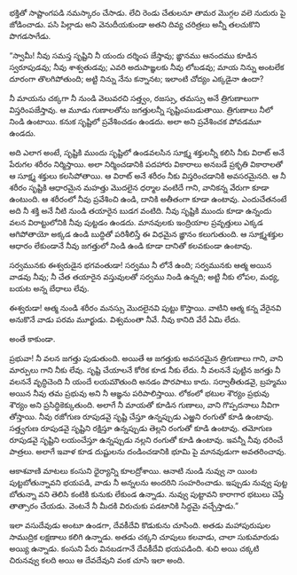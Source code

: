 ﻿భక్తితో సాష్టాంగపడి నమస్కారం చేసాడు. లేచి రెండు చేతులనూ తామర మొగ్గల వలె నుదురు పై జోడించాడు. పసి పిల్లాడు అని వెనుదీయకుండా అతని దివ్య చరిత్రలు అన్నీ తలచుకొని పొగడసాగేడు. 

“స్వామీ! నీవు సమస్త సృష్టిని నీ యందు దర్శింప జేస్తావు; ఙ్ఞానము ఆనందము కూడిన స్వరూపుడవు; నీవు శాశ్వతుడవు; ఎవరి అదుపాఙ్ఞలకు నీవు లోబడవు; మాయ నిన్ను అంటలేక దూరంగా తొలగిపోతుంది; అట్టి నిన్ను నేను కన్నానట; ఇలాంటి చోద్యం ఎక్కడైనా ఉందా? 

నీ మాయను చక్కగా నీ నుండి వెలువరచి సత్త్వం, రజస్సు, తమస్సు అనే త్రిగుణాలుగా విస్తరింపజేస్తావు. ఆ మూడు గుణాలతోను జగత్తులన్నీ సృష్టింపబడుతాయి. త్రిగుణాలు నీలో నిండి ఉంటాయి. కనుక సృష్టిలో ప్రవేశించడం ఉండదు. అలా అని ప్రవేశించక పోవడమూ ఉండదు. 

అది ఎలాగ అంటే, సృష్టికి ముందు సృష్టిలో ఉండవలసిన సూక్ష్మ శక్తులన్నీ కలిసి నీకు విరాట్ అనే పేరుగల శరీరం నిర్మిస్తాయి. అలా నిర్మించడానికి పదహారు వికారాలు అనబడే ప్రకృతి వికారాలతో ఆ సూక్ష్మ శక్తులు కలసిపోతాయి. ఆ విరాట్ అనే శరీరం నీకు విస్తరించడానికి అవసరమైనది. ఆ నీ శరీరం సృష్టికి ఆధారమైన మహత్తు మొదలైన ధర్మాల వంటిదే గాని, వానికన్న వేరుగా కూడా ఉంటుంది. ఆ శరీరంలో నీవు ప్రవేశించి ఉండి, దానికి అతీతంగా కూడా ఉంటావు. ఎందుచేతనంటే అది నీ శక్తి అనే నీటి నుండి తయారైన బుడగ వంటిది. నీవు సృష్టికి ముందు కూడా ఉన్నందు వలన విరాట్టులోనికి నీవు పుట్టడం ఉండదు. మానవులకు ఇంద్రియాల ప్రవృత్తులు ఎక్కడ ఆగిపోతాయో అక్కడ ఉండి బుద్ధితో పరిశీలిస్తే ఈ విధమైన ఙ్ఞానం కలుగుతుంది. ఆ సూక్ష్మశక్తుల ఆధారం లేకుండానే నీవు జగత్తులో నిండి ఉండి కూడా దానితో కలవకుండా ఉంటావు. 

సర్వమునకు ఈశ్వరుడైన భగవంతుడా! సర్వము నీ లోనే ఉంది; సర్వమునకు ఆత్మ అయిన వాడవు నీవు; నీ చేత తయారైన వస్తువులతో సర్వము నిండి ఉన్నది; అట్టి నీకు లోపల, మధ్య, బయట అన్న బేధాలు లేవు. 

ఈశ్వరుడా! ఆత్మ నుండి శరీరం మనస్సు మొదలైనవి పుట్టు కొస్తాయి. వాటిని ఆత్మ కన్న వేరైనవి అనుకొనే వాడు పరమ మూర్ఖుడు. విశ్వమంతా నీవే. నీవు కానిది వేరే ఏమి లేదు. 

అంతే కాకుండా. 

ప్రభువా! నీ వలన జగత్తు పుడుతుంది. అయితే ఆ జగత్తుకు అవసరమైన త్రిగుణాలు గాని, వాని మార్పులు గాని నీకు లేవు. సృష్టి చేయాలనే కోరిక కూడ నీకు లేదు. నీ వలననే పుట్టిన జగత్తు నీ వలననే వృద్ధిచెంది నీ యందే లయమౌతుంది అనడం పొరపాటు కాదు. సర్వాతీతుడవై, బ్రహ్మము అయిన నీవు తమ ప్రభువు అని నీ ఆఙ్ఞను పరిపాలిస్తాయి. లోకంలో భటుల శౌర్యం ప్రభువు శౌర్యం అని ప్రసిద్ధికెక్కుతుంది. అలాగే నీ మాయతో కూడిన గుణాలు, వాని గొప్పదనాలు నీవిగా తోస్తాయి. నీవు రజోగుణ రూపుడవై సృష్టి చేస్తూ ఉన్నప్పుడు ఎఱ్ఱని రంగుతో కూడి ఉంటావు. సత్త్వగుణ రూపుడవై సృష్టిని రక్షిస్తూ ఉన్నప్పుడు తెల్లని రంగుతో కూడి ఉంటావు. తమోగుణ రూపుడవై సృష్టిని లయంచేస్తూ ఉన్నప్పుడు నల్లని రంగుతో కూడి ఉంటావు. ఇవన్నీ నీవు ధరించే పాత్రలు. అలాగే ఇవాళ కూడ దుష్టులను దండించడానికి భూమి పై మానవుడుగా అవతరించావు. 

ఆకాశవాణి మాటలు కంసుని ధైర్యాన్ని కూలద్రోశాయి. ఆనాటి నుండి నువ్వు నా యింట పుట్టబోతున్నావని భయపడి, వాడు నీ అన్నలను అందరిని సంహరించాడు. ఇప్పుడు నువ్వు పుట్ట బోతున్నా వని తెలిసి కంటికి కునుకు లేకుండ ఉన్నాడు. నువ్వు పుట్టావని కారాగార భటులు చెప్తే తాత్సారం చేయడు. వెంటనే నీ మీదకి విరుచుకు పడటానికి సిద్ధమై వచ్చేస్తాడు.” 

ఇలా వసుదేవుడు అంటూ ఉండగా, దేవకీదేవి కొడుకును చూసింది. అతడు మహాపురుషుల సాముద్రిక లక్షణాలు కలిగి ఉన్నాడు. అతడు చక్కని చూపులు కలవాడు, చాలా సుకుమారుడు అయ్యి ఉన్నాడు. కంసుని పేరు వినబడగానే దేవకీదేవి భయపడింది. శుచి అయి చక్కటి చిరునవ్వు కలది అయి ఆ దేవదేవుని వంక చూసి ఇలా అంది. 

